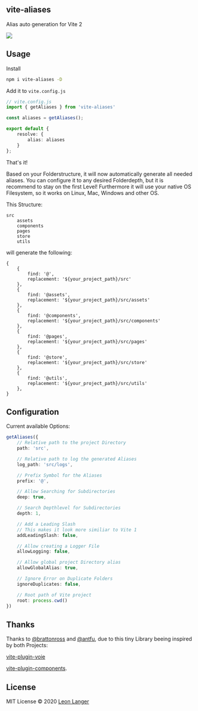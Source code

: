 <h2 align="left">vite-aliases</h2>

<p align="left">Alias auto generation for Vite 2</p>

<p align="left">
<a href="https://www.npmjs.com/package/vite-aliases">
<img src="https://img.shields.io/npm/v/vite-aliases?color=222&style=flat-square">
</a>
</p>

## Usage

Install

```bash
npm i vite-aliases -D
```

Add it to `vite.config.js`

```ts
// vite.config.js
import { getAliases } from 'vite-aliases'

const aliases = getAliases();

export default {
	resolve: {
		alias: aliases
	}
};
```

That's it!

Based on your Folderstructure, it will now automatically generate all needed aliases.
You can configure it to any desired Folderdepth, but it is recommend to stay on the first Level!
Furthermore it will use your native OS Filesystem, so it works on Linux, Mac, Windows and other OS.

This Structure:

```
src
    assets
    components
    pages
    store
    utils
```

will generate the following:

```
{
    {
		find: '@',
		replacement: '${your_project_path}/src'
	},
    {
		find: '@assets',
		replacement: '${your_project_path}/src/assets'
	},
    {
		find: '@components',
		replacement: '${your_project_path}/src/components'
	},
    {
		find: '@pages',
		replacement: '${your_project_path}/src/pages'
	},
    {
		find: '@store',
		replacement: '${your_project_path}/src/store'
	},
    {
		find: '@utils',
		replacement: '${your_project_path}/src/utils'
	},
}
```

## Configuration

Current available Options:

```ts
getAliases({
	// Relative path to the project Directory
	path: 'src',

	// Relative path to log the generated Aliases
	log_path: 'src/logs',

	// Prefix Symbol for the Aliases
	prefix: '@',

	// Allow Searching for Subdirectories
	deep: true,

	// Search Depthlevel for Subdirectories
	depth: 1,

	// Add a Leading Slash
	// This makes it look more similiar to Vite 1
	addLeadingSlash: false,

	// Allow creating a Logger File
	allowLogging: false,

	// Allow global project Directory alias
	allowGlobalAlias: true,

	// Ignore Error on Duplicate Folders
	ignoreDuplicates: false,

	// Root path of Vite project
	root: process.cwd()
})
```

## Thanks

Thanks to [@brattonross](https://github.com/brattonross) and [@antfu](https://github.com/antfu),
due to this tiny Library beeing inspired by both Projects:

[vite-plugin-voie](https://github.com/vamplate/vite-plugin-voie)

[vite-plugin-components](https://github.com/antfu/vite-plugin-components).

## License

MIT License © 2020 [Leon Langer](https://github.com/subwaytime)
